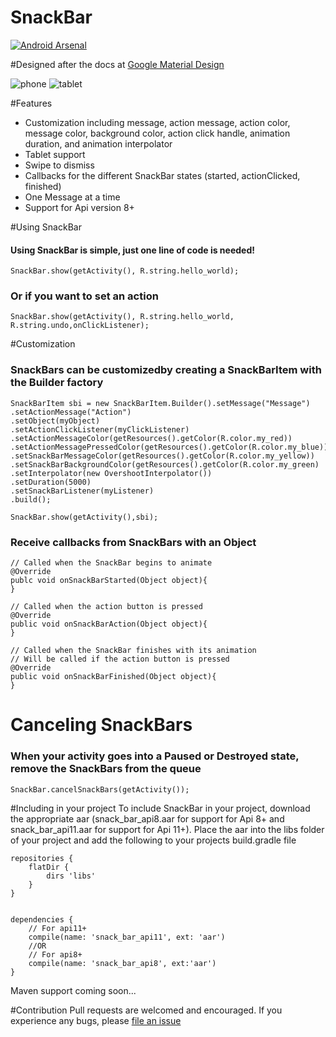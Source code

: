 SnackBar
========
[![Android Arsenal](https://img.shields.io/badge/Android%20Arsenal-Kennyc1012%2FSnackBar-brightgreen.svg?style=flat)](https://android-arsenal.com/details/1/997)

#Designed after the docs at [Google Material Design](http://www.google.com/design/spec/components/snackbars-and-toasts.html)

![phone](https://github.com/Kennyc1012/SnackBar/raw/master/phone.gif)
![tablet](https://github.com/Kennyc1012/SnackBar/raw/master/tablet.gif)

#Features
- Customization including message, action message, action color, message color, background color, action click handle, animation duration, and animation interpolator  
- Tablet support 
- Swipe to dismiss
- Callbacks for the different SnackBar states (started, actionClicked, finished)
- One Message at a time
- Support for Api version 8+


#Using SnackBar
#### Using SnackBar is simple, just one line of code is needed!
```
SnackBar.show(getActivity(), R.string.hello_world);
```
### Or if you want to set an action
```
SnackBar.show(getActivity(), R.string.hello_world, R.string.undo,onClickListener);
```
#Customization
### SnackBars can be customizedby creating a SnackBarItem with the Builder factory
```
SnackBarItem sbi = new SnackBarItem.Builder().setMessage("Message")
.setActionMessage("Action")
.setObject(myObject)
.setActionClickListener(myClickListener)
.setActionMessageColor(getResources().getColor(R.color.my_red))
.setActionMessagePressedColor(getResources().getColor(R.color.my_blue))
.setSnackBarMessageColor(getResources().getColor(R.color.my_yellow))
.setSnackBarBackgroundColor(getResources().getColor(R.color.my_green)
.setInterpolator(new OvershootInterpolator())
.setDuration(5000)
.setSnackBarListener(myListener)
.build();

SnackBar.show(getActivity(),sbi);
```
### Receive callbacks from SnackBars with an Object
```
// Called when the SnackBar begins to animate
@Override
publc void onSnackBarStarted(Object object){
}

// Called when the action button is pressed
@Override
public void onSnackBarAction(Object object){
}

// Called when the SnackBar finishes with its animation
// Will be called if the action button is pressed
@Override
public void onSnackBarFinished(Object object){
}
```

# Canceling SnackBars
### When your activity goes into a Paused or Destroyed state, remove the SnackBars from the queue
```
SnackBar.cancelSnackBars(getActivity());
```

#Including in your project
To include SnackBar in your project, download the appropriate aar (snack_bar_api8.aar for support
for Api 8+ and snack_bar_api11.aar for support for Api 11+). Place the aar into the libs folder of your project and add the following to your projects build.gradle file
```
repositories {
    flatDir {
        dirs 'libs'
    }
}


dependencies {
    // For api11+
    compile(name: 'snack_bar_api11', ext: 'aar')
    //OR
    // For api8+
    compile(name: 'snack_bar_api8', ext:'aar')
}
```

Maven support coming soon...

#Contribution
Pull requests are welcomed and encouraged. If you experience any bugs, please [file an issue](https://github.com/Kennyc1012/SnackBar/issues/new)
